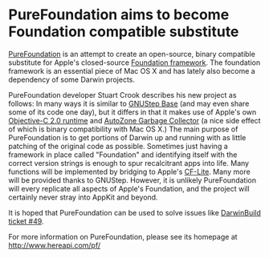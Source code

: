 # PureFoundation aims to become Foundation compatible substitute

[PureFoundation](http://www.hereapi.com/pf/index.html) is an attempt to create an open-source, binary compatible substitute for Apple's closed-source [Foundation framework](http://developer.apple.com/documentation/Cocoa/Reference/Foundation/ObjC_classic/Intro/IntroFoundation.html). The foundation framework is an essential piece of Mac OS X and has lately also become a dependency of some Darwin projects.

PureFoundation developer Stuart Crook describes his new project as follows: In many ways it is similar to [GNUStep Base](http://www.gnustep.org/resources/documentation/Developer/Base/Reference/Base.html) (and may even share some of its code one day), but it differs in that it makes use of Apple's own [Objective-C 2.0 runtime](http://developer.apple.com/DOCUMENTATION/Cocoa/Reference/ObjCRuntimeRef/Reference/reference.html) and [AutoZone Garbage Collector](http://www.opensource.apple.com/darwinsource/10.5.5/autozone-77.1/README.html) (a nice side effect of which is binary compatibility with Mac OS X.) The main purpose of PureFoundation is to get portions of Darwin up and running with as little patching of the original code as possible. Sometimes just having a framework in place called "Foundation" and identifying itself with the correct version strings is enough to spur recalcitrant apps into life. Many functions will be implemented by bridging to Apple's [CF-Lite](http://developer.apple.com/opensource/cflite.html). Many more will be provided thanks to GNUStep. However, it is unlikely PureFoundation will every replicate all aspects of Apple's Foundation, and the project will certainly never stray into AppKit and beyond.

It is hoped that PureFoundation can be used to solve issues like [DarwinBuild ticket #49](http://darwinbuild.macosforge.org/trac/ticket/49).

For more information on PureFoundation, please see its homepage at http://www.hereapi.com/pf/
